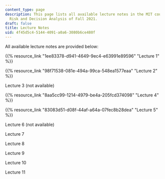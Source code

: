 ```yaml
---
content_type: page
description: This page lists all available lecture notes in the MIT course IDS.333
  Risk and Decision Analysis of Fall 2021.
draft: false
title: Lecture Notes
uid: 4f45d5c4-5144-4091-a0a6-3080b6ce480f
---
```

All available lecture notes are provided below:

{{% resource_link "1ee83378-d941-4649-9ec4-e63991e89596" "Lecture 1" %}}

{{% resource_link "98f71538-081e-494a-99ca-548ea1577eaa" "Lecture 2" %}}

Lecture 3 (not available)

{{% resource_link "8aa5cc99-1214-4979-be4a-205fcd374098" "Lecture 4" %}}

{{% resource_link "83083d51-d08f-44af-a64a-07fec8b28dea" "Lecture 5" %}}

Lecture 6 (not available)

Lecture 7

Lecture 8

Lecture 9

Lecture 10

Lecture 11